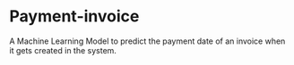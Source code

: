 # Payment-invoice
A Machine Learning Model to predict the payment date of an invoice when it gets created in the system.
